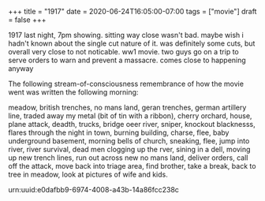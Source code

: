+++
title = "1917"
date = 2020-06-24T16:05:00-07:00
tags = ["movie"]
draft = false
+++

1917 last night, 7pm showing. sitting way close wasn't bad. maybe wish
i hadn't known about the single cut nature of it. was definitely some
cuts, but overall very close to not noticable.  ww1 movie. two guys go
on a trip to serve orders to warn and prevent a massacre. comes close
to happening anyway

The following stream-of-consciousness remembrance of how the movie went was written the following morning:

meadow, british trenches, no mans land, geran trenches, german
artillery line, traded away my metal (bit of tin with a ribbon),
cherry orchard, house, plane attack, deadth, trucks, bridge oeer
river, sniper, knockout blacknesss, flares through the night in town,
burning building, charse, flee, baby underground basement, morning
bells of church, sneaking, flee, jump into river, river survival, dead
men clogging up the rver, sining in a dell, moving up new trench
lines, run out across new no mans land, deliver orders, call off the
attack, move back into triage area, find brother, take a break, back
to tree in meadow, look at pictures of wife and kids.

urn:uuid:e0dafbb9-6974-4008-a43b-14a86fcc238c
